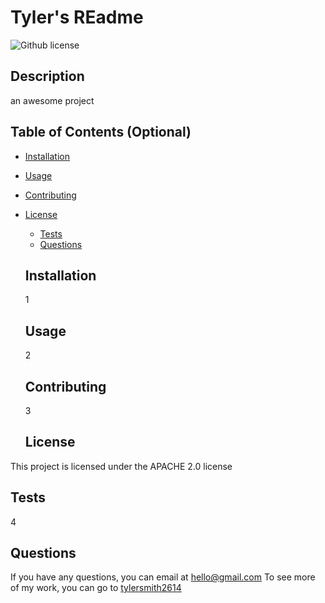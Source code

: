 # Tyler's REadme
   ![Github license](https://img.shields.io/badge/license-APACHE%202.0-blue.svg)

  ## Description
  an awesome project

  ## Table of Contents (Optional)
  
  - [Installation](#Installation)
  - [Usage](#usage)
  - [Contributing](#Contributing)
  
- [License](#license)

  - [Tests](#Tests)
  - [Questions](#Questions)

  ## Installation
  1

  ## Usage
  2

  ## Contributing
  3

  ## License
 This project is licensed under the APACHE 2.0 license

  ## Tests
  4

  ## Questions

  If you have any questions, you can email at hello@gmail.com
  To see more of my work, you can go to [tylersmith2614](https://www.github.com/tylersmith2614)
  